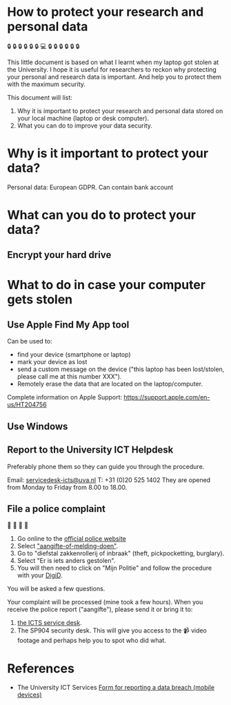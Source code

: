# How to protect your research and personal data 
:lock: :lock: :lock: :lock: :lock: :lock: :computer: :lock: :lock: :lock: :lock: :lock: :lock:

This little document is based on what I learnt when my laptop got stolen at the University. I hope it is useful for researchers to reckon why protecting your personal and research data is important. And help you to protect them with the maximum security.

This document will list: 
1. Why it is important to protect your research and personal data stored on your local machine (laptop or desk computer). 
2. What you can do to improve your data security.

# Why is it important to protect your data? 

Personal data: European GDPR. Can contain bank account 

# What can you do to protect your data? 

## Encrypt your hard drive

# What to do in case your computer gets stolen

## Use Apple Find My App tool
Can be used to:
* find your device (smartphone or laptop)
* mark your device as lost
* send a custom message on the device ("this laptop has been lost/stolen, please call me at this number XXX").
* Remotely erase the data that are located on the laptop/computer. 

Complete information on Apple Support: https://support.apple.com/en-us/HT204756

## Use Windows 

## Report to the University ICT Helpdesk
Preferably phone them so they can guide you through the procedure.

Email: servicedesk-icts@uva.nl
T: +31 (0)20 525 1402
They are opened from Monday to Friday from 8.00 to 18.00.


## File a police complaint 
:police_car: :police_car: :police_car: :police_car: 
1. Go online to the [official police website](https://www.politie.nl/) 
2. Select ["aangifte-of-melding-doen"](https://www.politie.nl/aangifte-of-melding-doen).   
3. Go to "diefstal zakkenrollerij of inbraak" (theft, pickpocketting, burglary). 
4. Select "Er is iets anders gestolen".
5. You will then need to click on "Mijn Politie" and follow the procedure with your [DigiD](https://www.digid.nl/). 

You will be asked a few questions.

Your complaint will be processed (mine took a few hours). When you receive the police report ("aangifte"), please send it or bring it to:
1. <a href="#report-to-the-university-ict-helpdesk">the ICTS service desk</a>. 
2. The SP904 security desk. This will give you access to the :video_camera: video footage and perhaps help you to spot who did what. 

# References
* The University ICT Services [Form for reporting a data breach (mobile devices)](UvA-AUAS_mandatory_data_breach_notification.pdf)  

